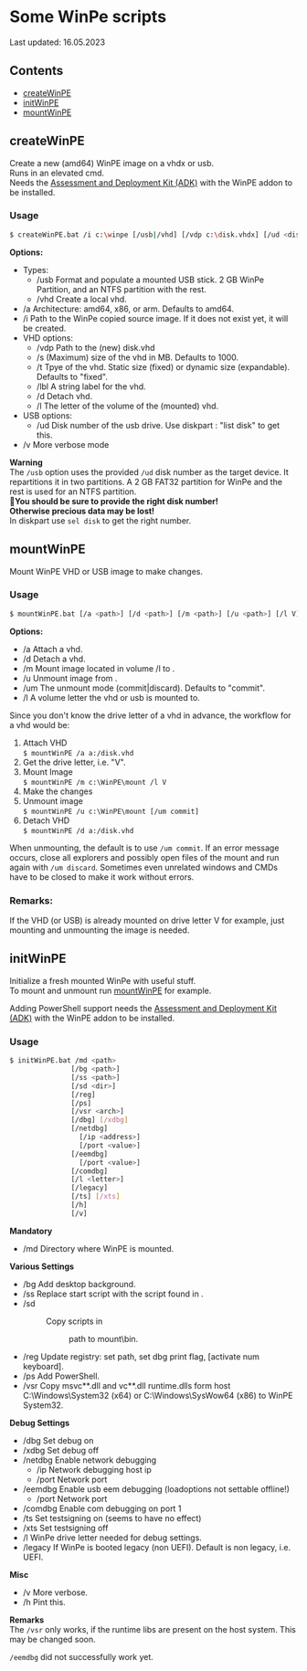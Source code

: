 # Some WinPe scripts
Last updated: 16.05.2023  

## Contents
- [createWinPE](#createWinPE)
- [initWinPE](#initWinPE)
- [mountWinPE](#mountWinPE)



## createWinPE
Create a new (amd64) WinPE image on a vhdx or usb.  
Runs in an elevated cmd.  
Needs the [Assessment and Deployment Kit (ADK)](https://learn.microsoft.com/en-us/windows-hardware/get-started/adk-install) with the WinPE addon to be installed.

### Usage
```bash
$ createWinPE.bat /i c:\winpe [/usb|/vhd] [/vdp c:\disk.vhdx] [/ud <disk>] [/a amd64|x86|arm] [/d] [/l V] [/s 1000] [/t fixed|expandable] [/lbl "WinPE drive"] [/h]
```

**Options:**  
- Types:
    - /usb Format and populate a mounted USB stick. 2 GB WinPe Partition, and an NTFS partition with the rest.
    - /vhd Create a local vhd.
- /a Architecture: amd64, x86, or arm. Defaults to amd64.
- /i Path to the WinPe copied source image. If it does not exist yet, it will be created.
- VHD options:
    - /vdp Path to the (new) disk.vhd
    - /s (Maximum) size of the vhd in MB. Defaults to 1000.
    - /t Tpye of the vhd. Static size (fixed) or dynamic size (expandable). Defaults to "fixed".
    - /lbl A string label for the vhd.
    - /d Detach vhd.
    - /l The letter of the volume of the (mounted) vhd.
- USB options:
  - /ud Disk number of the usb drive. Use diskpart : "list disk" to get this.
- /v More verbose mode


**Warning**  
The `/usb` option uses the provided `/ud` disk number as the target device.
It repartitions it in two partitions. A 2 GB FAT32 partition for WinPe and the rest is used for an NTFS partition.  
**You should be sure to provide the right disk number!**  
**Otherwise precious data may be lost!**  
In diskpart use `sel disk` to get the right number.



## mountWinPE
Mount WinPE VHD or USB image to make changes.

### Usage
```bash
$ mountWinPE.bat [/a <path>] [/d <path>] [/m <path>] [/u <path>] [/l V] [/um <mode>] [/v] [/?]
```
**Options:**
- /a Attach a vhd. 
- /d Detach a vhd. 
- /m Mount image located in volume /l to <path>.
- /u Unmount image from <path>.
- /um The unmount mode (commit|discard). Defaults to "commit".
- /l A volume letter the vhd or usb is mounted to.

Since you don't know the drive letter of a vhd in advance, the workflow for a vhd would be:
1.  Attach VHD  
    `$ mountWinPE /a a:/disk.vhd`
2.  Get the drive letter, i.e. "V".
3.  Mount Image  
    `$ mountWinPE /m c:\WinPE\mount /l V`
4.  Make the changes
5.  Unmount image  
    `$ mountWinPE /u c:\WinPE\mount [/um commit]`
6.  Detach VHD  
    `$ mountWinPE /d a:/disk.vhd`

When unmounting, the default is to use `/um commit`. 
If an error message occurs, close all explorers and possibly open files of the mount and run again with `/um discard`. 
Sometimes even unrelated windows and CMDs have to be closed to make it work without errors.

### Remarks:

If the VHD (or USB) is already mounted on drive letter V for example,
  just mounting and unmounting the image is needed.



## initWinPE
Initialize a fresh mounted WinPe with useful stuff.  
To mount and unmount run [mountWinPE](#mountwinpe) for example.

Adding PowerShell support needs the [Assessment and Deployment Kit (ADK)](https://learn.microsoft.com/en-us/windows-hardware/get-started/adk-install) with the WinPE addon to be installed.

### Usage
```bash
$ initWinPE.bat /md <path> 
               [/bg <path>] 
               [/ss <path>] 
               [/sd <dir>] 
               [/reg] 
               [/ps] 
               [/vsr <arch>] 
               [/dbg] [/xdbg] 
               [/netdbg] 
                 [/ip <address>] 
                 [/port <value>] 
               [/eemdbg] 
                 [/port <value>] 
               [/comdbg] 
               [/l <letter>] 
               [/legacy] 
               [/ts] [/xts] 
               [/h] 
               [/v]
```

**Mandatory**
- /md <path> Directory where WinPE is mounted.

**Various Settings**
- /bg <path> Add desktop background.
- /ss <path> Replace start script with the script found in <path>.
- /sd <dir> Copy scripts in <dir> path to mount\bin.
- /reg Update registry: set path, set dbg print flag, [activate num keyboard].
- /ps Add PowerShell.
- /vsr <arch> Copy msvc**.dll and vc**.dll runtime.dlls form host C:\Windows\System32 (x64) or C:\Windows\SysWow64 (x86) to WinPE System32.

**Debug Settings**
- /dbg Set debug on
- /xdbg Set debug off
- /netdbg Enable network debugging
  - /ip Network debugging host ip
  - /port Network port
- /eemdbg Enable usb eem debugging (loadoptions not settable offline!)
  - /port Network port
- /comdbg Enable com debugging on port 1
- /ts Set testsigning on (seems to have no effect)
- /xts Set testsigning off
- /l WinPe drive letter needed for debug settings.
- /legacy If WinPe is booted legacy (non UEFI). Default is non legacy, i.e. UEFI.

**Misc**
- /v More verbose.
- /h Pint this.

**Remarks**  
The `/vsr` only works, 
  if the runtime libs are present on the host system. 
This may be changed soon.

`/eemdbg` did not successfully work yet.
